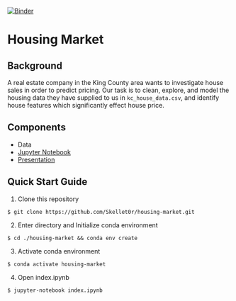 [![Binder](https://mybinder.org/badge_logo.svg)](https://mybinder.org/v2/gh/Skellet0r/housing-market/master?filepath=index.ipynb)

# Housing Market

## Background

A real estate company in the King County area wants to investigate house sales in order to predict pricing. Our task is to clean, explore, and model the housing data they have supplied to us in `kc_house_data.csv`, and identify house features which significantly effect house price. 

## Components

- Data
- [Jupyter Notebook](https://mybinder.org/v2/gh/Skellet0r/housing-market/master?filepath=index.ipynb)
- [Presentation](presentation.pdf)

## Quick Start Guide

1. Clone this repository

```shell
$ git clone https://github.com/Skellet0r/housing-market.git
```

2. Enter directory and Initialize conda environment

```shell
$ cd ./housing-market && conda env create
```

3. Activate conda environment

```shell
$ conda activate housing-market
```

4. Open index.ipynb

```shell
$ jupyter-notebook index.ipynb
```
 
